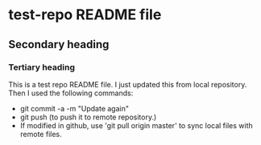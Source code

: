 # test-repo README file
## Secondary heading
### Tertiary heading
This is a test repo README file.
I just updated this from local repository.
Then I used the following commands:
  * git commit -a -m "Update again"
  * git push (to push it to remote repository.)
  * If modified in github, use 'git pull origin master' to sync local files with remote files.
